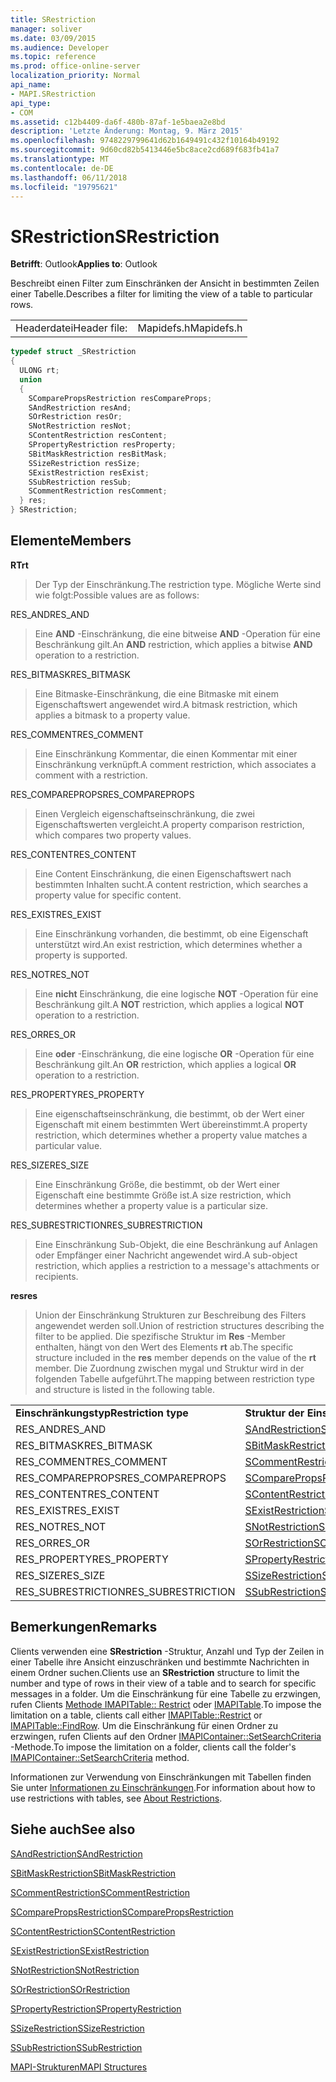 ```yaml
---
title: SRestriction
manager: soliver
ms.date: 03/09/2015
ms.audience: Developer
ms.topic: reference
ms.prod: office-online-server
localization_priority: Normal
api_name:
- MAPI.SRestriction
api_type:
- COM
ms.assetid: c12b4409-da6f-480b-87af-1e5baea2e8bd
description: 'Letzte Änderung: Montag, 9. März 2015'
ms.openlocfilehash: 9748229799641d62b1649491c432f10164b49192
ms.sourcegitcommit: 9d60cd82b5413446e5bc8ace2cd689f683fb41a7
ms.translationtype: MT
ms.contentlocale: de-DE
ms.lasthandoff: 06/11/2018
ms.locfileid: "19795621"
---
```

# <a name="srestriction"></a><span data-ttu-id="b0268-103">SRestriction</span><span class="sxs-lookup"><span data-stu-id="b0268-103">SRestriction</span></span>

  
  
<span data-ttu-id="b0268-104">**Betrifft**: Outlook</span><span class="sxs-lookup"><span data-stu-id="b0268-104">**Applies to**: Outlook</span></span> 
  
<span data-ttu-id="b0268-105">Beschreibt einen Filter zum Einschränken der Ansicht in bestimmten Zeilen einer Tabelle.</span><span class="sxs-lookup"><span data-stu-id="b0268-105">Describes a filter for limiting the view of a table to particular rows.</span></span> 
  
|||
|:-----|:-----|
|<span data-ttu-id="b0268-106">Headerdatei</span><span class="sxs-lookup"><span data-stu-id="b0268-106">Header file:</span></span>  <br/> |<span data-ttu-id="b0268-107">Mapidefs.h</span><span class="sxs-lookup"><span data-stu-id="b0268-107">Mapidefs.h</span></span>  <br/> |
   
```cpp
typedef struct _SRestriction
{
  ULONG rt;
  union
  {
    SComparePropsRestriction resCompareProps;
    SAndRestriction resAnd;
    SOrRestriction resOr;
    SNotRestriction resNot;
    SContentRestriction resContent;
    SPropertyRestriction resProperty;
    SBitMaskRestriction resBitMask;
    SSizeRestriction resSize;
    SExistRestriction resExist;
    SSubRestriction resSub;
    SCommentRestriction resComment;
  } res;
} SRestriction;

```

## <a name="members"></a><span data-ttu-id="b0268-108">Elemente</span><span class="sxs-lookup"><span data-stu-id="b0268-108">Members</span></span>

 <span data-ttu-id="b0268-109">**RT**</span><span class="sxs-lookup"><span data-stu-id="b0268-109">**rt**</span></span>
  
> <span data-ttu-id="b0268-110">Der Typ der Einschränkung.</span><span class="sxs-lookup"><span data-stu-id="b0268-110">The restriction type.</span></span> <span data-ttu-id="b0268-111">Mögliche Werte sind wie folgt:</span><span class="sxs-lookup"><span data-stu-id="b0268-111">Possible values are as follows:</span></span> 
    
<span data-ttu-id="b0268-112">RES_AND</span><span class="sxs-lookup"><span data-stu-id="b0268-112">RES_AND</span></span> 
  
> <span data-ttu-id="b0268-113">Eine **AND** -Einschränkung, die eine bitweise **AND** -Operation für eine Beschränkung gilt.</span><span class="sxs-lookup"><span data-stu-id="b0268-113">An **AND** restriction, which applies a bitwise **AND** operation to a restriction.</span></span> 
    
<span data-ttu-id="b0268-114">RES_BITMASK</span><span class="sxs-lookup"><span data-stu-id="b0268-114">RES_BITMASK</span></span> 
  
> <span data-ttu-id="b0268-115">Eine Bitmaske-Einschränkung, die eine Bitmaske mit einem Eigenschaftswert angewendet wird.</span><span class="sxs-lookup"><span data-stu-id="b0268-115">A bitmask restriction, which applies a bitmask to a property value.</span></span>
    
<span data-ttu-id="b0268-116">RES_COMMENT</span><span class="sxs-lookup"><span data-stu-id="b0268-116">RES_COMMENT</span></span> 
  
> <span data-ttu-id="b0268-117">Eine Einschränkung Kommentar, die einen Kommentar mit einer Einschränkung verknüpft.</span><span class="sxs-lookup"><span data-stu-id="b0268-117">A comment restriction, which associates a comment with a restriction.</span></span>
    
<span data-ttu-id="b0268-118">RES_COMPAREPROPS</span><span class="sxs-lookup"><span data-stu-id="b0268-118">RES_COMPAREPROPS</span></span> 
  
> <span data-ttu-id="b0268-119">Einen Vergleich eigenschaftseinschränkung, die zwei Eigenschaftswerten vergleicht.</span><span class="sxs-lookup"><span data-stu-id="b0268-119">A property comparison restriction, which compares two property values.</span></span>
    
<span data-ttu-id="b0268-120">RES_CONTENT</span><span class="sxs-lookup"><span data-stu-id="b0268-120">RES_CONTENT</span></span> 
  
> <span data-ttu-id="b0268-121">Eine Content Einschränkung, die einen Eigenschaftswert nach bestimmten Inhalten sucht.</span><span class="sxs-lookup"><span data-stu-id="b0268-121">A content restriction, which searches a property value for specific content.</span></span>
    
<span data-ttu-id="b0268-122">RES_EXIST</span><span class="sxs-lookup"><span data-stu-id="b0268-122">RES_EXIST</span></span> 
  
> <span data-ttu-id="b0268-123">Eine Einschränkung vorhanden, die bestimmt, ob eine Eigenschaft unterstützt wird.</span><span class="sxs-lookup"><span data-stu-id="b0268-123">An exist restriction, which determines whether a property is supported.</span></span>
    
<span data-ttu-id="b0268-124">RES_NOT</span><span class="sxs-lookup"><span data-stu-id="b0268-124">RES_NOT</span></span> 
  
> <span data-ttu-id="b0268-125">Eine **nicht** Einschränkung, die eine logische **NOT** -Operation für eine Beschränkung gilt.</span><span class="sxs-lookup"><span data-stu-id="b0268-125">A **NOT** restriction, which applies a logical **NOT** operation to a restriction.</span></span> 
    
<span data-ttu-id="b0268-126">RES_OR</span><span class="sxs-lookup"><span data-stu-id="b0268-126">RES_OR</span></span> 
  
> <span data-ttu-id="b0268-127">Eine **oder** -Einschränkung, die eine logische **OR** -Operation für eine Beschränkung gilt.</span><span class="sxs-lookup"><span data-stu-id="b0268-127">An **OR** restriction, which applies a logical **OR** operation to a restriction.</span></span> 
    
<span data-ttu-id="b0268-128">RES_PROPERTY</span><span class="sxs-lookup"><span data-stu-id="b0268-128">RES_PROPERTY</span></span> 
  
> <span data-ttu-id="b0268-129">Eine eigenschaftseinschränkung, die bestimmt, ob der Wert einer Eigenschaft mit einem bestimmten Wert übereinstimmt.</span><span class="sxs-lookup"><span data-stu-id="b0268-129">A property restriction, which determines whether a property value matches a particular value.</span></span>
    
<span data-ttu-id="b0268-130">RES_SIZE</span><span class="sxs-lookup"><span data-stu-id="b0268-130">RES_SIZE</span></span> 
  
> <span data-ttu-id="b0268-131">Eine Einschränkung Größe, die bestimmt, ob der Wert einer Eigenschaft eine bestimmte Größe ist.</span><span class="sxs-lookup"><span data-stu-id="b0268-131">A size restriction, which determines whether a property value is a particular size.</span></span>
    
<span data-ttu-id="b0268-132">RES_SUBRESTRICTION</span><span class="sxs-lookup"><span data-stu-id="b0268-132">RES_SUBRESTRICTION</span></span> 
  
> <span data-ttu-id="b0268-133">Eine Einschränkung Sub-Objekt, die eine Beschränkung auf Anlagen oder Empfänger einer Nachricht angewendet wird.</span><span class="sxs-lookup"><span data-stu-id="b0268-133">A sub-object restriction, which applies a restriction to a message's attachments or recipients.</span></span>
    
 <span data-ttu-id="b0268-134">**res**</span><span class="sxs-lookup"><span data-stu-id="b0268-134">**res**</span></span>
  
> <span data-ttu-id="b0268-135">Union der Einschränkung Strukturen zur Beschreibung des Filters angewendet werden soll.</span><span class="sxs-lookup"><span data-stu-id="b0268-135">Union of restriction structures describing the filter to be applied.</span></span> <span data-ttu-id="b0268-136">Die spezifische Struktur im **Res** -Member enthalten, hängt von den Wert des Elements **rt** ab.</span><span class="sxs-lookup"><span data-stu-id="b0268-136">The specific structure included in the **res** member depends on the value of the **rt** member.</span></span> <span data-ttu-id="b0268-137">Die Zuordnung zwischen mygal und Struktur wird in der folgenden Tabelle aufgeführt.</span><span class="sxs-lookup"><span data-stu-id="b0268-137">The mapping between restriction type and structure is listed in the following table.</span></span> 
    
|||
|:-----|:-----|
|<span data-ttu-id="b0268-138">**Einschränkungstyp**</span><span class="sxs-lookup"><span data-stu-id="b0268-138">**Restriction type**</span></span> <br/> |<span data-ttu-id="b0268-139">**Struktur der Einschränkung**</span><span class="sxs-lookup"><span data-stu-id="b0268-139">**Restriction structure**</span></span> <br/> |
|<span data-ttu-id="b0268-140">RES_AND</span><span class="sxs-lookup"><span data-stu-id="b0268-140">RES_AND</span></span>  <br/> |[<span data-ttu-id="b0268-141">SAndRestriction</span><span class="sxs-lookup"><span data-stu-id="b0268-141">SAndRestriction</span></span>](sandrestriction.md) <br/> |
|<span data-ttu-id="b0268-142">RES_BITMASK</span><span class="sxs-lookup"><span data-stu-id="b0268-142">RES_BITMASK</span></span>  <br/> |[<span data-ttu-id="b0268-143">SBitMaskRestriction</span><span class="sxs-lookup"><span data-stu-id="b0268-143">SBitMaskRestriction</span></span>](sbitmaskrestriction.md) <br/> |
|<span data-ttu-id="b0268-144">RES_COMMENT</span><span class="sxs-lookup"><span data-stu-id="b0268-144">RES_COMMENT</span></span>  <br/> |[<span data-ttu-id="b0268-145">SCommentRestriction</span><span class="sxs-lookup"><span data-stu-id="b0268-145">SCommentRestriction</span></span>](scommentrestriction.md) <br/> |
|<span data-ttu-id="b0268-146">RES_COMPAREPROPS</span><span class="sxs-lookup"><span data-stu-id="b0268-146">RES_COMPAREPROPS</span></span>  <br/> |[<span data-ttu-id="b0268-147">SComparePropsRestriction</span><span class="sxs-lookup"><span data-stu-id="b0268-147">SComparePropsRestriction</span></span>](scomparepropsrestriction.md) <br/> |
|<span data-ttu-id="b0268-148">RES_CONTENT</span><span class="sxs-lookup"><span data-stu-id="b0268-148">RES_CONTENT</span></span>  <br/> |[<span data-ttu-id="b0268-149">SContentRestriction</span><span class="sxs-lookup"><span data-stu-id="b0268-149">SContentRestriction</span></span>](scontentrestriction.md) <br/> |
|<span data-ttu-id="b0268-150">RES_EXIST</span><span class="sxs-lookup"><span data-stu-id="b0268-150">RES_EXIST</span></span>  <br/> |[<span data-ttu-id="b0268-151">SExistRestriction</span><span class="sxs-lookup"><span data-stu-id="b0268-151">SExistRestriction</span></span>](sexistrestriction.md) <br/> |
|<span data-ttu-id="b0268-152">RES_NOT</span><span class="sxs-lookup"><span data-stu-id="b0268-152">RES_NOT</span></span>  <br/> |[<span data-ttu-id="b0268-153">SNotRestriction</span><span class="sxs-lookup"><span data-stu-id="b0268-153">SNotRestriction</span></span>](snotrestriction.md) <br/> |
|<span data-ttu-id="b0268-154">RES_OR</span><span class="sxs-lookup"><span data-stu-id="b0268-154">RES_OR</span></span>  <br/> |[<span data-ttu-id="b0268-155">SOrRestriction</span><span class="sxs-lookup"><span data-stu-id="b0268-155">SOrRestriction</span></span>](sorrestriction.md) <br/> |
|<span data-ttu-id="b0268-156">RES_PROPERTY</span><span class="sxs-lookup"><span data-stu-id="b0268-156">RES_PROPERTY</span></span>  <br/> |[<span data-ttu-id="b0268-157">SPropertyRestriction</span><span class="sxs-lookup"><span data-stu-id="b0268-157">SPropertyRestriction</span></span>](spropertyrestriction.md) <br/> |
|<span data-ttu-id="b0268-158">RES_SIZE</span><span class="sxs-lookup"><span data-stu-id="b0268-158">RES_SIZE</span></span>  <br/> |[<span data-ttu-id="b0268-159">SSizeRestriction</span><span class="sxs-lookup"><span data-stu-id="b0268-159">SSizeRestriction</span></span>](ssizerestriction.md) <br/> |
|<span data-ttu-id="b0268-160">RES_SUBRESTRICTION</span><span class="sxs-lookup"><span data-stu-id="b0268-160">RES_SUBRESTRICTION</span></span>  <br/> |[<span data-ttu-id="b0268-161">SSubRestriction</span><span class="sxs-lookup"><span data-stu-id="b0268-161">SSubRestriction</span></span>](ssubrestriction.md) <br/> |
   
## <a name="remarks"></a><span data-ttu-id="b0268-162">Bemerkungen</span><span class="sxs-lookup"><span data-stu-id="b0268-162">Remarks</span></span>

<span data-ttu-id="b0268-163">Clients verwenden eine **SRestriction** -Struktur, Anzahl und Typ der Zeilen in einer Tabelle ihre Ansicht einzuschränken und bestimmte Nachrichten in einem Ordner suchen.</span><span class="sxs-lookup"><span data-stu-id="b0268-163">Clients use an **SRestriction** structure to limit the number and type of rows in their view of a table and to search for specific messages in a folder.</span></span> <span data-ttu-id="b0268-164">Um die Einschränkung für eine Tabelle zu erzwingen, rufen Clients [Methode IMAPITable:: Restrict](imapitable-restrict.md) oder [IMAPITable](imapitable-findrow.md).</span><span class="sxs-lookup"><span data-stu-id="b0268-164">To impose the limitation on a table, clients call either [IMAPITable::Restrict](imapitable-restrict.md) or [IMAPITable::FindRow](imapitable-findrow.md).</span></span> <span data-ttu-id="b0268-165">Um die Einschränkung für einen Ordner zu erzwingen, rufen Clients auf den Ordner [IMAPIContainer::SetSearchCriteria](imapicontainer-setsearchcriteria.md) -Methode.</span><span class="sxs-lookup"><span data-stu-id="b0268-165">To impose the limitation on a folder, clients call the folder's [IMAPIContainer::SetSearchCriteria](imapicontainer-setsearchcriteria.md) method.</span></span> 
  
<span data-ttu-id="b0268-166">Informationen zur Verwendung von Einschränkungen mit Tabellen finden Sie unter [Informationen zu Einschränkungen](about-restrictions.md).</span><span class="sxs-lookup"><span data-stu-id="b0268-166">For information about how to use restrictions with tables, see [About Restrictions](about-restrictions.md).</span></span> 
  
## <a name="see-also"></a><span data-ttu-id="b0268-167">Siehe auch</span><span class="sxs-lookup"><span data-stu-id="b0268-167">See also</span></span>



[<span data-ttu-id="b0268-168">SAndRestriction</span><span class="sxs-lookup"><span data-stu-id="b0268-168">SAndRestriction</span></span>](sandrestriction.md)
  
[<span data-ttu-id="b0268-169">SBitMaskRestriction</span><span class="sxs-lookup"><span data-stu-id="b0268-169">SBitMaskRestriction</span></span>](sbitmaskrestriction.md)
  
[<span data-ttu-id="b0268-170">SCommentRestriction</span><span class="sxs-lookup"><span data-stu-id="b0268-170">SCommentRestriction</span></span>](scommentrestriction.md)
  
[<span data-ttu-id="b0268-171">SComparePropsRestriction</span><span class="sxs-lookup"><span data-stu-id="b0268-171">SComparePropsRestriction</span></span>](scomparepropsrestriction.md)
  
[<span data-ttu-id="b0268-172">SContentRestriction</span><span class="sxs-lookup"><span data-stu-id="b0268-172">SContentRestriction</span></span>](scontentrestriction.md)
  
[<span data-ttu-id="b0268-173">SExistRestriction</span><span class="sxs-lookup"><span data-stu-id="b0268-173">SExistRestriction</span></span>](sexistrestriction.md)
  
[<span data-ttu-id="b0268-174">SNotRestriction</span><span class="sxs-lookup"><span data-stu-id="b0268-174">SNotRestriction</span></span>](snotrestriction.md)
  
[<span data-ttu-id="b0268-175">SOrRestriction</span><span class="sxs-lookup"><span data-stu-id="b0268-175">SOrRestriction</span></span>](sorrestriction.md)
  
[<span data-ttu-id="b0268-176">SPropertyRestriction</span><span class="sxs-lookup"><span data-stu-id="b0268-176">SPropertyRestriction</span></span>](spropertyrestriction.md)
  
[<span data-ttu-id="b0268-177">SSizeRestriction</span><span class="sxs-lookup"><span data-stu-id="b0268-177">SSizeRestriction</span></span>](ssizerestriction.md)
  
[<span data-ttu-id="b0268-178">SSubRestriction</span><span class="sxs-lookup"><span data-stu-id="b0268-178">SSubRestriction</span></span>](ssubrestriction.md)


[<span data-ttu-id="b0268-179">MAPI-Strukturen</span><span class="sxs-lookup"><span data-stu-id="b0268-179">MAPI Structures</span></span>](mapi-structures.md)

